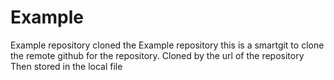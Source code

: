# Example
Example repository
cloned the Example repository
this is a smartgit to clone the remote github for the repository.
Cloned by the url of the repository
Then stored in the local file
